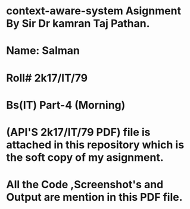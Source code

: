 # context-aware-system Asignment By Sir Dr kamran Taj Pathan.

# Name: Salman
# Roll# 2k17/IT/79
# Bs(IT) Part-4 (Morning)
# (API'S 2k17/IT/79 PDF) file is attached in this repository which is the soft copy of my asignment. 
# All the Code ,Screenshot's and Output are mention in this PDF file.


